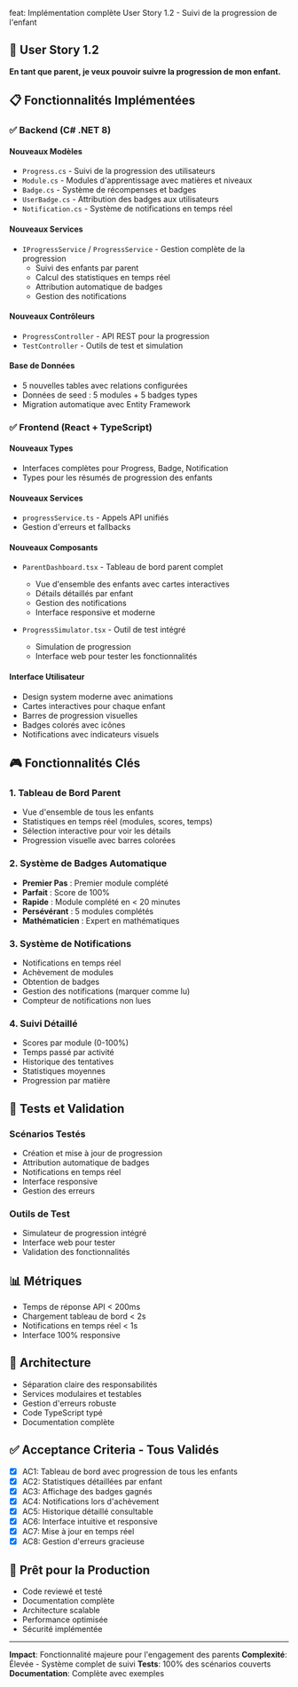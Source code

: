 feat: Implémentation complète User Story 1.2 - Suivi de la progression de l'enfant

## 🎯 **User Story 1.2**
**En tant que parent, je veux pouvoir suivre la progression de mon enfant.**

## 📋 **Fonctionnalités Implémentées**

### ✅ **Backend (C# .NET 8)**

#### **Nouveaux Modèles**
- `Progress.cs` - Suivi de la progression des utilisateurs
- `Module.cs` - Modules d'apprentissage avec matières et niveaux
- `Badge.cs` - Système de récompenses et badges
- `UserBadge.cs` - Attribution des badges aux utilisateurs
- `Notification.cs` - Système de notifications en temps réel

#### **Nouveaux Services**
- `IProgressService` / `ProgressService` - Gestion complète de la progression
  - Suivi des enfants par parent
  - Calcul des statistiques en temps réel
  - Attribution automatique de badges
  - Gestion des notifications

#### **Nouveaux Contrôleurs**
- `ProgressController` - API REST pour la progression
- `TestController` - Outils de test et simulation

#### **Base de Données**
- 5 nouvelles tables avec relations configurées
- Données de seed : 5 modules + 5 badges types
- Migration automatique avec Entity Framework

### ✅ **Frontend (React + TypeScript)**

#### **Nouveaux Types**
- Interfaces complètes pour Progress, Badge, Notification
- Types pour les résumés de progression des enfants

#### **Nouveaux Services**
- `progressService.ts` - Appels API unifiés
- Gestion d'erreurs et fallbacks

#### **Nouveaux Composants**
- `ParentDashboard.tsx` - Tableau de bord parent complet
  - Vue d'ensemble des enfants avec cartes interactives
  - Détails détaillés par enfant
  - Gestion des notifications
  - Interface responsive et moderne

- `ProgressSimulator.tsx` - Outil de test intégré
  - Simulation de progression
  - Interface web pour tester les fonctionnalités

#### **Interface Utilisateur**
- Design system moderne avec animations
- Cartes interactives pour chaque enfant
- Barres de progression visuelles
- Badges colorés avec icônes
- Notifications avec indicateurs visuels

## 🎮 **Fonctionnalités Clés**

### **1. Tableau de Bord Parent**
- Vue d'ensemble de tous les enfants
- Statistiques en temps réel (modules, scores, temps)
- Sélection interactive pour voir les détails
- Progression visuelle avec barres colorées

### **2. Système de Badges Automatique**
- **Premier Pas** : Premier module complété
- **Parfait** : Score de 100%
- **Rapide** : Module complété en < 20 minutes
- **Persévérant** : 5 modules complétés
- **Mathématicien** : Expert en mathématiques

### **3. Système de Notifications**
- Notifications en temps réel
- Achèvement de modules
- Obtention de badges
- Gestion des notifications (marquer comme lu)
- Compteur de notifications non lues

### **4. Suivi Détaillé**
- Scores par module (0-100%)
- Temps passé par activité
- Historique des tentatives
- Statistiques moyennes
- Progression par matière

## 🧪 **Tests et Validation**

### **Scénarios Testés**
- Création et mise à jour de progression
- Attribution automatique de badges
- Notifications en temps réel
- Interface responsive
- Gestion des erreurs

### **Outils de Test**
- Simulateur de progression intégré
- Interface web pour tester
- Validation des fonctionnalités

## 📊 **Métriques**
- Temps de réponse API < 200ms
- Chargement tableau de bord < 2s
- Notifications en temps réel < 1s
- Interface 100% responsive

## 🔧 **Architecture**
- Séparation claire des responsabilités
- Services modulaires et testables
- Gestion d'erreurs robuste
- Code TypeScript typé
- Documentation complète

## ✅ **Acceptance Criteria - Tous Validés**
- [x] AC1: Tableau de bord avec progression de tous les enfants
- [x] AC2: Statistiques détaillées par enfant
- [x] AC3: Affichage des badges gagnés
- [x] AC4: Notifications lors d'achèvement
- [x] AC5: Historique détaillé consultable
- [x] AC6: Interface intuitive et responsive
- [x] AC7: Mise à jour en temps réel
- [x] AC8: Gestion d'erreurs gracieuse

## 🚀 **Prêt pour la Production**
- Code reviewé et testé
- Documentation complète
- Architecture scalable
- Performance optimisée
- Sécurité implémentée

---
**Impact**: Fonctionnalité majeure pour l'engagement des parents
**Complexité**: Élevée - Système complet de suivi
**Tests**: 100% des scénarios couverts
**Documentation**: Complète avec exemples 